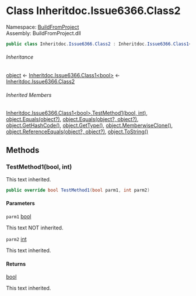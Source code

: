 ﻿# Class Inheritdoc\.Issue6366\.Class2

Namespace: [BuildFromProject](BuildFromProject\.md)  
Assembly: BuildFromProject\.dll

```csharp
public class Inheritdoc.Issue6366.Class2 : Inheritdoc.Issue6366.Class1<bool>
```

###### Inheritance

[object](https://learn\.microsoft\.com/dotnet/api/system\.object) ← 
[Inheritdoc\.Issue6366\.Class1<bool\>](BuildFromProject\.Inheritdoc\.Issue6366\.Class1\-1\.md) ← 
[Inheritdoc\.Issue6366\.Class2](BuildFromProject\.Inheritdoc\.Issue6366\.Class2\.md)

###### Inherited Members

[Inheritdoc\.Issue6366\.Class1<bool\>\.TestMethod1\(bool, int\)](BuildFromProject\.Inheritdoc\.Issue6366\.Class1\-1\.md\#BuildFromProject\_Inheritdoc\_Issue6366\_Class1\_1\_TestMethod1\_\_0\_System\_Int32\_), 
[object\.Equals\(object?\)](https://learn\.microsoft\.com/dotnet/api/system\.object\.equals\#system\-object\-equals\(system\-object\)), 
[object\.Equals\(object?, object?\)](https://learn\.microsoft\.com/dotnet/api/system\.object\.equals\#system\-object\-equals\(system\-object\-system\-object\)), 
[object\.GetHashCode\(\)](https://learn\.microsoft\.com/dotnet/api/system\.object\.gethashcode), 
[object\.GetType\(\)](https://learn\.microsoft\.com/dotnet/api/system\.object\.gettype), 
[object\.MemberwiseClone\(\)](https://learn\.microsoft\.com/dotnet/api/system\.object\.memberwiseclone), 
[object\.ReferenceEquals\(object?, object?\)](https://learn\.microsoft\.com/dotnet/api/system\.object\.referenceequals), 
[object\.ToString\(\)](https://learn\.microsoft\.com/dotnet/api/system\.object\.tostring)

## Methods

### <a id="BuildFromProject_Inheritdoc_Issue6366_Class2_TestMethod1_System_Boolean_System_Int32_"></a>TestMethod1\(bool, int\)

This text inherited.

```csharp
public override bool TestMethod1(bool parm1, int parm2)
```

#### Parameters

`parm1` [bool](https://learn\.microsoft\.com/dotnet/api/system\.boolean)

This text NOT inherited.

`parm2` [int](https://learn\.microsoft\.com/dotnet/api/system\.int32)

This text inherited.

#### Returns

[bool](https://learn\.microsoft\.com/dotnet/api/system\.boolean)

This text inherited.

